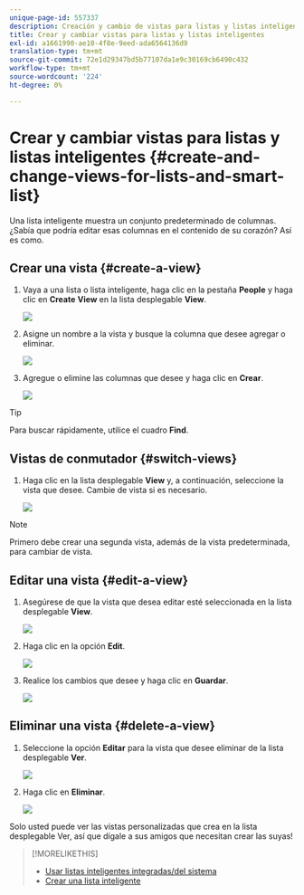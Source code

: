 ```yaml
---
unique-page-id: 557337
description: Creación y cambio de vistas para listas y listas inteligentes - Documentos de Marketo - Documentación del producto
title: Crear y cambiar vistas para listas y listas inteligentes
exl-id: a1661990-ae10-4f8e-9eed-ada6564136d9
translation-type: tm+mt
source-git-commit: 72e1d29347bd5b77107da1e9c30169cb6490c432
workflow-type: tm+mt
source-wordcount: '224'
ht-degree: 0%

---
```


# Crear y cambiar vistas para listas y listas inteligentes {#create-and-change-views-for-lists-and-smart-list}

Una lista inteligente muestra un conjunto predeterminado de columnas. ¿Sabía que podría editar esas columnas en el contenido de su corazón? Así es como.

## Crear una vista {#create-a-view}

1. Vaya a una lista o lista inteligente, haga clic en la pestaña **People** y haga clic en **Create** **View** en la lista desplegable **View**.

   ![](assets/smartlist-createview.png)

1. Asigne un nombre a la vista y busque la columna que desee agregar o eliminar.

   ![](assets/image2014-9-12-11-3a23-3a53.png)

1. Agregue o elimine las columnas que desee y haga clic en **Crear**.

   ![](assets/image2014-9-12-11-3a24-3a7.png)

>[!TIP]
>
>Para buscar rápidamente, utilice el cuadro **Find**.

## Vistas de conmutador {#switch-views}

1. Haga clic en la lista desplegable **View** y, a continuación, seleccione la vista que desee. Cambie de vista si es necesario.

   ![](assets/smartlist-customviewchoose.png)

>[!NOTE]
>
> Primero debe crear una segunda vista, además de la vista predeterminada, para cambiar de vista.

## Editar una vista {#edit-a-view}

1. Asegúrese de que la vista que desea editar esté seleccionada en la lista desplegable **View**.

   ![](assets/smartlist-customviewchoose.png)

1. Haga clic en la opción **Edit**.

   ![](assets/smartlist-editcustomview.png)

1. Realice los cambios que desee y haga clic en **Guardar**.

   ![](assets/image2014-9-12-11-3a27-3a19.png)

## Eliminar una vista {#delete-a-view}

1. Seleccione la opción **Editar** para la vista que desee eliminar de la lista desplegable **Ver**.

   ![](assets/smartlist-editcustomview.png)

1. Haga clic en **Eliminar**.

   ![](assets/image2014-9-12-11-3a27-3a39.png)

Solo usted puede ver las vistas personalizadas que crea en la lista desplegable Ver, así que dígale a sus amigos que necesitan crear las suyas!

>[!MORELIKETHIS]
>
>* [Usar listas inteligentes integradas/del sistema](/help/marketo/product-docs/core-marketo-concepts/smart-lists-and-static-lists/using-smart-lists/use-built-in-system-smart-lists.md)
>* [Crear una lista inteligente](/help/marketo/product-docs/core-marketo-concepts/smart-lists-and-static-lists/creating-a-smart-list/create-a-smart-list.md)

